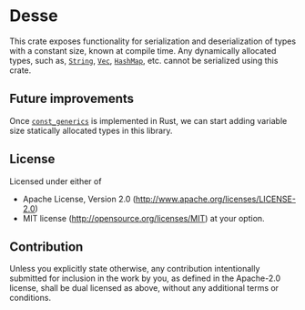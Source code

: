# Desse
This crate exposes functionality for serialization and deserialization of types with a constant size, known at 
compile time. Any dynamically allocated types, such as, [`String`](std::string::String), [`Vec`](std::vec::Vec), 
[`HashMap`](std::collections::HashMap), etc. cannot be serialized using this crate.

## Future improvements
Once [`const_generics`](https://github.com/rust-lang/rfcs/blob/master/text/2000-const-generics.md) is implemented
in Rust, we can start adding variable size statically allocated types in this library.

## License
Licensed under either of
- Apache License, Version 2.0 (http://www.apache.org/licenses/LICENSE-2.0)
- MIT license (http://opensource.org/licenses/MIT)
at your option.

## Contribution
Unless you explicitly state otherwise, any contribution intentionally submitted for inclusion in the work by you, as 
defined in the Apache-2.0 license, shall be dual licensed as above, without any additional terms or conditions.
